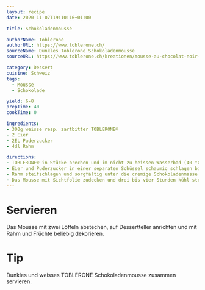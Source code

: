 ```yaml
---
layout: recipe
date: 2020-11-07T19:10:16+01:00

title: Schokoladenmousse

authorName: Toblerone
authorURL: https://www.toblerone.ch/
sourceName: Dunkles Toblerone Schokoladenmousse
sourceURL: https://www.toblerone.ch/kreationen/mousse-au-chocolat-noir-toblerone

category: Dessert
cuisine: Schweiz
tags:
  - Mousse
  - Schokolade

yield: 6-8
prepTime: 40
cookTime: 0

ingredients:
- 300g weisse resp. zartbitter TOBLERONE®
- 2 Eier
- 2EL Puderzucker 
- 4dl Rahm 

directions:
- TOBLERONE® in Stücke brechen und im nicht zu heissen Wasserbad (40 °C) schmelzen und glattrühren.
- Eier und Puderzucker in einer separaten Schüssel schaumig schlagen bis die Masse hell ist, sofort zur Schokolade geben und alles gut vermischen. 
- Rahm steifschlagen und sorgfältig unter die cremige Schokoladenmasse ziehen.
- Das Mousse mit Sichtfolie zudecken und drei bis vier Stunden kühl stellen. Am besten über Nacht kalt stellen bei 1-5°C. 
---
```


# Servieren
Das Mousse mit zwei Löffeln abstechen, auf Dessertteller anrichten und mit Rahm und Früchte beliebig dekorieren. 

# Tip
Dunkles und weisses TOBLERONE Schokoladenmousse zusammen servieren. 
